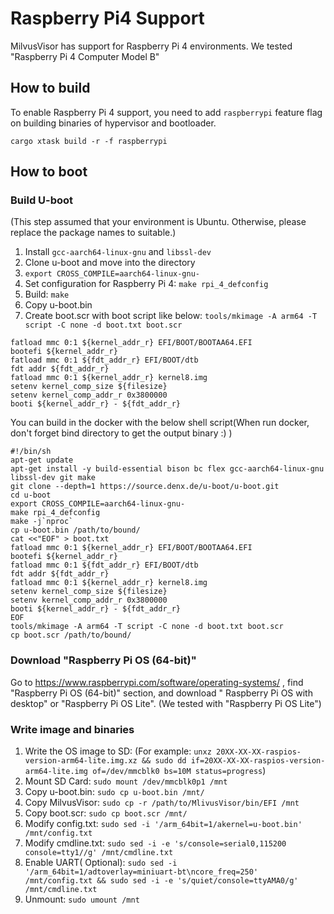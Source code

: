 # Raspberry Pi4 Support

MilvusVisor has support for Raspberry Pi 4 environments.
We tested "Raspberry Pi 4 Computer Model B"

## How to build

To enable Raspberry Pi 4 support, you need to add `raspberrypi` feature flag on building binaries of hypervisor and
bootloader.

```shell
cargo xtask build -r -f raspberrypi
```

## How to boot

### Build U-boot

(This step assumed that your environment is Ubuntu. Otherwise, please replace the package names to suitable.)

1. Install `gcc-aarch64-linux-gnu` and `libssl-dev`
2. Clone u-boot and move into the directory
3. `export CROSS_COMPILE=aarch64-linux-gnu-`
4. Set configuration for Raspberry Pi 4: `make rpi_4_defconfig`
5. Build: `make`
6. Copy u-boot.bin
7. Create boot.scr with boot script like below: `tools/mkimage -A arm64 -T script -C none -d boot.txt boot.scr`

```
fatload mmc 0:1 ${kernel_addr_r} EFI/BOOT/BOOTAA64.EFI
bootefi ${kernel_addr_r}
fatload mmc 0:1 ${fdt_addr_r} EFI/BOOT/dtb
fdt addr ${fdt_addr_r}
fatload mmc 0:1 ${kernel_addr_r} kernel8.img
setenv kernel_comp_size ${filesize}
setenv kernel_comp_addr_r 0x3800000
booti ${kernel_addr_r} - ${fdt_addr_r}
```

You can build in the docker with the below shell script(When run docker, don't forget bind directory to get the output
binary :) )

```shell
#!/bin/sh
apt-get update
apt-get install -y build-essential bison bc flex gcc-aarch64-linux-gnu libssl-dev git make
git clone --depth=1 https://source.denx.de/u-boot/u-boot.git
cd u-boot
export CROSS_COMPILE=aarch64-linux-gnu-
make rpi_4_defconfig
make -j`nproc`
cp u-boot.bin /path/to/bound/
cat <<"EOF" > boot.txt
fatload mmc 0:1 ${kernel_addr_r} EFI/BOOT/BOOTAA64.EFI
bootefi ${kernel_addr_r}
fatload mmc 0:1 ${fdt_addr_r} EFI/BOOT/dtb
fdt addr ${fdt_addr_r}
fatload mmc 0:1 ${kernel_addr_r} kernel8.img
setenv kernel_comp_size ${filesize}
setenv kernel_comp_addr_r 0x3800000
booti ${kernel_addr_r} - ${fdt_addr_r}
EOF
tools/mkimage -A arm64 -T script -C none -d boot.txt boot.scr
cp boot.scr /path/to/bound/
```

### Download "Raspberry Pi OS (64-bit)"

Go to https://www.raspberrypi.com/software/operating-systems/ , find "Raspberry Pi OS (64-bit)" section, and download "
Raspberry Pi OS with desktop" or "Raspberry Pi OS Lite". (We tested with "Raspberry Pi OS Lite")

### Write image and binaries

1. Write the OS image to SD: (For
   example: `unxz 20XX-XX-XX-raspios-version-arm64-lite.img.xz && sudo dd if=20XX-XX-XX-raspios-version-arm64-lite.img of=/dev/mmcblk0 bs=10M status=progress`)
2. Mount SD Card: `sudo mount /dev/mmcblk0p1 /mnt`
3. Copy u-boot.bin: `sudo cp u-boot.bin /mnt/`
4. Copy MilvusVisor: `sudo cp -r /path/to/MlivusVisor/bin/EFI /mnt`
5. Copy boot.scr: `sudo cp boot.scr /mnt/`
6. Modify config.txt: `sudo sed -i '/arm_64bit=1/akernel=u-boot.bin' /mnt/config.txt`
7. Modify cmdline.txt: `sudo sed -i -e 's/console=serial0,115200 console=tty1//g' /mnt/cmdline.txt`
8. Enable UART(
   Optional): `sudo sed -i '/arm_64bit=1/adtoverlay=miniuart-bt\ncore_freq=250' /mnt/config.txt && sudo sed -i -e 's/quiet/console=ttyAMA0/g' /mnt/cmdline.txt`
9. Unmount: `sudo umount /mnt`
